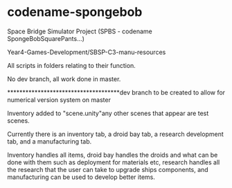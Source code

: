 # codename-spongebob
Space Bridge Simulator Project (SPBS - codename SpongeBobSquarePants...)

Year4-Games-Development/SBSP-C3-manu-resources

All scripts in folders relating to their function.

No dev branch, all work done in master.

*************************************dev branch to be created to allow for numerical version system on master 

Inventory added to "scene.unity"any other scenes that appear are test scenes.

Currently there is an inventory tab, a droid bay tab, a research development tab, and a manufacturing tab.

Inventory handles all items, droid bay handles the droids and what can be done with them such as deployment for materials etc, research handles all the research that the user can take to upgrade ships components, and manufacturing can be used to develop better items. 
